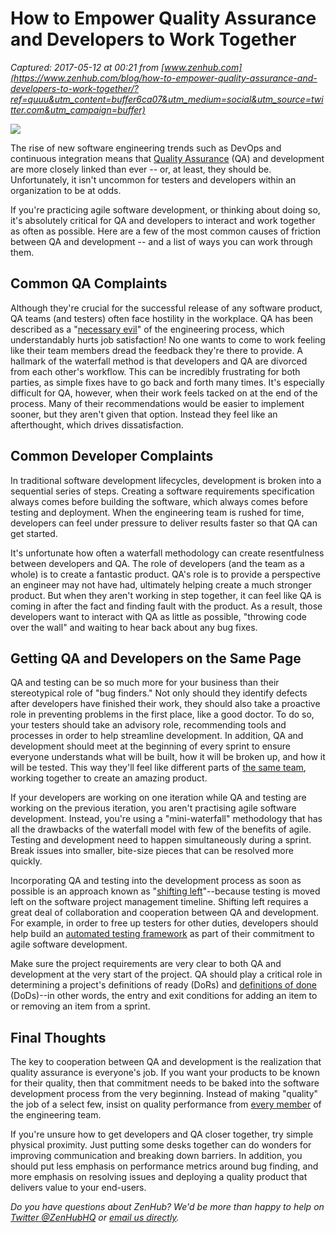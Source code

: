 # How to Empower Quality Assurance and Developers to Work Together

_Captured: 2017-05-12 at 00:21 from [www.zenhub.com](https://www.zenhub.com/blog/how-to-empower-quality-assurance-and-developers-to-work-together/?ref=quuu&utm_content=buffer6ca07&utm_medium=social&utm_source=twitter.com&utm_campaign=buffer)_

![](https://www.zenhub.com/blog/content/images/2017/05/quality-assurance-and-development.jpg)

The rise of new software engineering trends such as DevOps and continuous integration means that [Quality Assurance](http://randsinrepose.com/archives/the-qa-mindset/) (QA) and development are more closely linked than ever -- or, at least, they should be. Unfortunately, it isn't uncommon for testers and developers within an organization to be at odds.

If you're practicing agile software development, or thinking about doing so, it's absolutely critical for QA and developers to interact and work together as often as possible. Here are a few of the most common causes of friction between QA and development -- and a list of ways you can work through them.

## Common QA Complaints

Although they're crucial for the successful release of any software product, QA teams (and testers) often face hostility in the workplace. QA has been described as a "[necessary evil](https://www.linkedin.com/pulse/quality-assurance-impediment-necessary-evil-rajeev-mudumba)" of the engineering process, which understandably hurts job satisfaction! No one wants to come to work feeling like their team members dread the feedback they're there to provide. A hallmark of the waterfall method is that developers and QA are divorced from each other's workflow. This can be incredibly frustrating for both parties, as simple fixes have to go back and forth many times. It's especially difficult for QA, however, when their work feels tacked on at the end of the process. Many of their recommendations would be easier to implement sooner, but they aren't given that option. Instead they feel like an afterthought, which drives dissatisfaction.

## Common Developer Complaints

In traditional software development lifecycles, development is broken into a sequential series of steps. Creating a software requirements specification always comes before building the software, which always comes before testing and deployment. When the engineering team is rushed for time, developers can feel under pressure to deliver results faster so that QA can get started.

It's unfortunate how often a waterfall methodology can create resentfulness between developers and QA. The role of developers (and the team as a whole) is to create a fantastic product. QA's role is to provide a perspective an engineer may not have had, ultimately helping create a much stronger product. But when they aren't working in step together, it can feel like QA is coming in after the fact and finding fault with the product. As a result, those developers want to interact with QA as little as possible, "throwing code over the wall" and waiting to hear back about any bug fixes.

## Getting QA and Developers on the Same Page

QA and testing can be so much more for your business than their stereotypical role of "bug finders." Not only should they identify defects after developers have finished their work, they should also take a proactive role in preventing problems in the first place, like a good doctor. To do so, your testers should take an advisory role, recommending tools and processes in order to help streamline development. In addition, QA and development should meet at the beginning of every sprint to ensure everyone understands what will be built, how it will be broken up, and how it will be tested. This way they'll feel like different parts of [the same team](https://techbeacon.com/blurring-lines-how-development-tester-role-changes-agile-teams), working together to create an amazing product.

If your developers are working on one iteration while QA and testing are working on the previous iteration, you aren't practising agile software development. Instead, you're using a "mini-waterfall" methodology that has all the drawbacks of the waterfall model with few of the benefits of agile. Testing and development need to happen simultaneously during a sprint. Break issues into smaller, bite-size pieces that can be resolved more quickly.

Incorporating QA and testing into the development process as soon as possible is an approach known as "[shifting left](http://www.hugeinc.com/ideas/perspective/evolving-qa)"--because testing is moved left on the software project management timeline. Shifting left requires a great deal of collaboration and cooperation between QA and development. For example, in order to free up testers for other duties, developers should help build an [automated testing framework](https://techbeacon.com/were-all-testers-now-5-steps-get-ready-shift-left-automation) as part of their commitment to agile software development.

Make sure the project requirements are very clear to both QA and development at the very start of the project. QA should play a critical role in determining a project's definitions of ready (DoRs) and [definitions of done](https://www.zenhub.com/blog/diagnosing-your-chronically-late-software-releases/) (DoDs)--in other words, the entry and exit conditions for adding an item to or removing an item from a sprint.

## Final Thoughts

The key to cooperation between QA and development is the realization that quality assurance is everyone's job. If you want your products to be known for their quality, then that commitment needs to be baked into the software development process from the very beginning. Instead of making "quality" the job of a select few, insist on quality performance from [every member](https://blog.testlodge.com/qa-and-development-working-in-parallel/) of the engineering team.

If you're unsure how to get developers and QA closer together, try simple physical proximity. Just putting some desks together can do wonders for improving communication and breaking down barriers. In addition, you should put less emphasis on performance metrics around bug finding, and more emphasis on resolving issues and deploying a quality product that delivers value to your end-users.

_Do you have questions about ZenHub? We'd be more than happy to help on [Twitter @ZenHubHQ](http://www.twitter.com/zenhubhq) or [email us directly](mailto:support@zenhub.com)._
